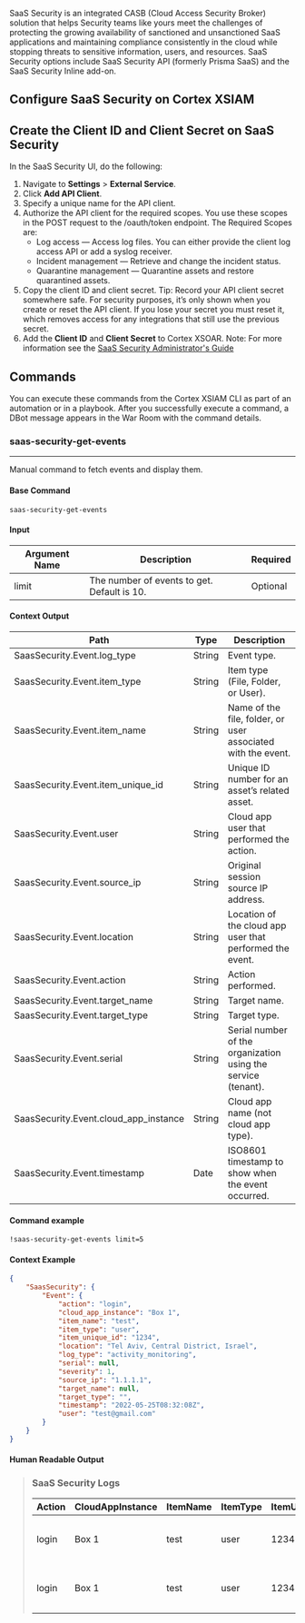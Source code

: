 SaaS Security is an integrated CASB (Cloud Access Security Broker) solution that helps Security teams like yours meet 
the challenges of protecting the growing availability of sanctioned and unsanctioned SaaS applications and maintaining 
compliance consistently in the cloud while stopping threats to sensitive information, users, and resources. 
SaaS Security options include SaaS Security API (formerly Prisma SaaS) and the SaaS Security Inline add-on.


## Configure SaaS Security on Cortex XSIAM


## Create the Client ID and Client Secret on SaaS Security
In the SaaS Security UI, do the following:
1. Navigate to **Settings** > **External Service**.
2. Click **Add API Client**.
3. Specify a unique name for the API client.
4. Authorize the API client for the required scopes. You use these scopes in the POST request to the /oauth/token endpoint. The Required Scopes are:
    - Log access — Access log files. You can either provide the client log access API or add a syslog receiver.
    - Incident management — Retrieve and change the incident status.
    - Quarantine management — Quarantine assets and restore quarantined assets.
6. Copy the client ID and client secret.
Tip: Record your API client secret somewhere safe. For security purposes, it’s only shown when you create or reset the API client. If you lose your secret you must reset it, which removes access for any integrations that still use the previous secret.
7. Add the **Client ID** and **Client Secret** to Cortex XSOAR.
Note: For more information see the [SaaS Security Administrator's Guide](https://docs.paloaltonetworks.com/saas-security/saas-security-admin/saas-security-api/syslog-and-api-integration/api-client-integration/add-your-api-client-app.html)


## Commands
You can execute these commands from the Cortex XSIAM CLI as part of an automation or in a playbook.
After you successfully execute a command, a DBot message appears in the War Room with the command details.
### saas-security-get-events
***
Manual command to fetch events and display them.


#### Base Command

`saas-security-get-events`
#### Input

| **Argument Name** | **Description** | **Required** |
| --- | --- | --- |
| limit | The number of events to get. Default is 10. | Optional | 


#### Context Output

| **Path** | **Type** | **Description** |
| --- | --- | --- |
| SaasSecurity.Event.log_type | String | Event type. | 
| SaasSecurity.Event.item_type | String | Item type \(File, Folder, or User\). | 
| SaasSecurity.Event.item_name | String | Name of the file, folder, or user associated with the event. | 
| SaasSecurity.Event.item_unique_id | String | Unique ID number for an asset’s related asset. | 
| SaasSecurity.Event.user | String | Cloud app user that performed the action. | 
| SaasSecurity.Event.source_ip | String | Original session source IP address. | 
| SaasSecurity.Event.location | String | Location of the cloud app user that performed the event. | 
| SaasSecurity.Event.action | String | Action performed. | 
| SaasSecurity.Event.target_name | String | Target name. | 
| SaasSecurity.Event.target_type | String | Target type. | 
| SaasSecurity.Event.serial | String | Serial number of the organization using the service \(tenant\). | 
| SaasSecurity.Event.cloud_app_instance | String | Cloud app name \(not cloud app type\). | 
| SaasSecurity.Event.timestamp | Date | ISO8601 timestamp to show when the event occurred. | 

#### Command example
```!saas-security-get-events limit=5```
#### Context Example
```json
{
    "SaasSecurity": {
        "Event": {
            "action": "login",
            "cloud_app_instance": "Box 1",
            "item_name": "test",
            "item_type": "user",
            "item_unique_id": "1234",
            "location": "Tel Aviv, Central District, Israel",
            "log_type": "activity_monitoring",
            "serial": null,
            "severity": 1,
            "source_ip": "1.1.1.1",
            "target_name": null,
            "target_type": "",
            "timestamp": "2022-05-25T08:32:08Z",
            "user": "test@gmail.com"
        }
    }
}
```

#### Human Readable Output

>### SaaS Security Logs
>|Action|CloudAppInstance|ItemName|ItemType|ItemUniqueId|Location|LogType|Serial|Severity|SourceIp|TargetName|TargetType|Timestamp|User|
>|---|---|---|---|---|---|---|---|---|---|---|---|---|---|
>| login | Box 1 | test | user | 1234 | Tel Aviv, Central District, Israel | activity_monitoring |  | 1.0 | 1.1.1.1 |  |  | 2022-05-25T08:32:43Z | test@gmail.com |
>| login | Box 1 | test | user | 1234 | Tel Aviv, Central District, Israel | activity_monitoring |  | 1.0 | 1.1.1.1 |  |  | 2022-05-25T08:32:08Z |  test@gmail.com |

